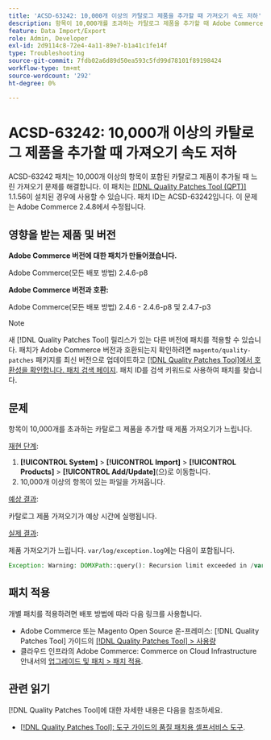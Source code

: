 ```yaml
---
title: 'ACSD-63242: 10,000개 이상의 카탈로그 제품을 추가할 때 가져오기 속도 저하'
description: 항목이 10,000개를 초과하는 카탈로그 제품을 추가할 때 Adobe Commerce 가져오기 속도가 느려지는 문제를 해결하려면 ACSD-63242 패치를 적용합니다.
feature: Data Import/Export
role: Admin, Developer
exl-id: 2d9114c8-72e4-4a11-89e7-b1a41c1fe14f
type: Troubleshooting
source-git-commit: 7fdb02a6d89d50ea593c5fd99d78101f89198424
workflow-type: tm+mt
source-wordcount: '292'
ht-degree: 0%

---
```


# ACSD-63242: 10,000개 이상의 카탈로그 제품을 추가할 때 가져오기 속도 저하

ACSD-63242 패치는 10,000개 이상의 항목이 포함된 카탈로그 제품이 추가될 때 느린 가져오기 문제를 해결합니다. 이 패치는 [[!DNL Quality Patches Tool (QPT)]](/help/tools/quality-patches-tool/quality-patches-tool-to-self-serve-quality-patches.md) 1.1.56이 설치된 경우에 사용할 수 있습니다. 패치 ID는 ACSD-63242입니다. 이 문제는 Adobe Commerce 2.4.8에서 수정됩니다.

## 영향을 받는 제품 및 버전

**Adobe Commerce 버전에 대한 패치가 만들어졌습니다.**

Adobe Commerce(모든 배포 방법) 2.4.6-p8

**Adobe Commerce 버전과 호환:**

Adobe Commerce(모든 배포 방법) 2.4.6 - 2.4.6-p8 및 2.4.7-p3

>[!NOTE]
>
>새 [!DNL Quality Patches Tool] 릴리스가 있는 다른 버전에 패치를 적용할 수 있습니다. 패치가 Adobe Commerce 버전과 호환되는지 확인하려면 `magento/quality-patches` 패키지를 최신 버전으로 업데이트하고 [[!DNL Quality Patches Tool]에서 호환성을 확인합니다. 패치 검색 페이지](https://experienceleague.adobe.com/tools/commerce-quality-patches/index.html). 패치 ID를 검색 키워드로 사용하여 패치를 찾습니다.

## 문제

항목이 10,000개를 초과하는 카탈로그 제품을 추가할 때 제품 가져오기가 느립니다.

<u>재현 단계</u>:

1. **[!UICONTROL System]** > **[!UICONTROL Import]** > **[!UICONTROL Products]** > **[!UICONTROL Add/Update]**(으)로 이동합니다.
1. 10,000개 이상의 항목이 있는 파일을 가져옵니다.

<u>예상 결과</u>:

카탈로그 제품 가져오기가 예상 시간에 실행됩니다.

<u>실제 결과</u>:

제품 가져오기가 느립니다. `var/log/exception.log`에는 다음이 포함됩니다.

```PHP
Exception: Warning: DOMXPath::query(): Recursion limit exceeded in /var/www/html/lib/internal/Magento/Framework/Validator/HTML/ConfigurableWYSIWYGValidator.php on line 114 in /var/www/html/lib/internal/Magento/Framework/App/ErrorHandler.php:62
```

## 패치 적용

개별 패치를 적용하려면 배포 방법에 따라 다음 링크를 사용합니다.

* Adobe Commerce 또는 Magento Open Source 온-프레미스: [!DNL Quality Patches Tool] 가이드의 [[!DNL Quality Patches Tool] > 사용량](/help/tools/quality-patches-tool/usage.md)
* 클라우드 인프라의 Adobe Commerce: Commerce on Cloud Infrastructure 안내서의 [업그레이드 및 패치 > 패치 적용](https://experienceleague.adobe.com/docs/commerce-cloud-service/user-guide/develop/upgrade/apply-patches.html).


## 관련 읽기

[!DNL Quality Patches Tool]에 대한 자세한 내용은 다음을 참조하세요.

* [[!DNL Quality Patches Tool]: 도구 가이드의 품질 패치용 셀프서비스 도구](/help/tools/quality-patches-tool/quality-patches-tool-to-self-serve-quality-patches.md).
